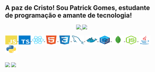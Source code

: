## A paz de Cristo! Sou Patrick Gomes, estudante de programação e amante de tecnologia!
<div align="center">
  <a href="https://github.com/Patrickfromjesus">
  <img height="180em" src="https://github-readme-stats.vercel.app/api?username=Patrickfromjesus&show_icons=true&theme=dark&include_all_commits=true&count_private=true"/>
  <img height="180em" src="https://github-readme-stats.vercel.app/api/top-langs/?username=Patrickfromjesus&layout=compact&langs_count=7&theme=dark"/>
</div>
<div style="display: inline_block"><br>
  <img align="center" alt="ptk-Js" height="30" width="40" src="https://raw.githubusercontent.com/devicons/devicon/master/icons/javascript/javascript-plain.svg">
  <img align="center" alt="ptk-Ts" height="30" width="40" src="https://raw.githubusercontent.com/devicons/devicon/master/icons/typescript/typescript-plain.svg">
  <img align="center" alt="ptk-React" height="30" width="40" src="https://raw.githubusercontent.com/devicons/devicon/master/icons/react/react-original.svg">
  <img align="center" alt="ptk-HTML" height="30" width="40" src="https://raw.githubusercontent.com/devicons/devicon/master/icons/html5/html5-original.svg">
  <img align="center" alt="ptk-CSS" height="30" width="40" src="https://raw.githubusercontent.com/devicons/devicon/master/icons/css3/css3-original.svg">
  <img align="center" alt="ptk-Mysql" height="30" width="40" src="https://raw.githubusercontent.com/devicons/devicon/master/icons/mysql/mysql-original.svg">
  <img align="center" alt="ptk-Docker" height="30" width="40" src="https://raw.githubusercontent.com/devicons/devicon/master/icons/docker/docker-original.svg">
  <img align="center" alt="ptk-Sequelize" height="30" width="40" src="https://raw.githubusercontent.com/devicons/devicon/master/icons/sequelize/sequelize-original.svg">
  <img align="center" alt="ptk-mongo" height="30" width="40" src="https://raw.githubusercontent.com/devicons/devicon/master/icons/mongodb/mongodb-original.svg">
  <img align="center" alt="ptk-node" height="30" width="40" src="https://raw.githubusercontent.com/devicons/devicon/master/icons/nodejs/nodejs-original.svg">
  <img align="center" alt="ptk-java" height="30" width="40" src="https://raw.githubusercontent.com/devicons/devicon/master/icons/java/java-original.svg">
  <img align="center" alt="ptk-python" height="30" width="40" src="https://raw.githubusercontent.com/devicons/devicon/master/icons/python/python-original.svg">
</div>
  
  ##
 
<div> 
  <a href = "mailto:patrick_epcar17@outlook.com"><img src="https://img.shields.io/badge/-Gmail-%23333?style=for-the-badge&logo=gmail&logoColor=white" target="_blank"></a>
  <a href="https://www.linkedin.com/in/patrickgomesc/" target="_blank"><img src="https://img.shields.io/badge/-LinkedIn-%230077B5?style=for-the-badge&logo=linkedin&logoColor=white" target="_blank"></a> 
 
</div>
